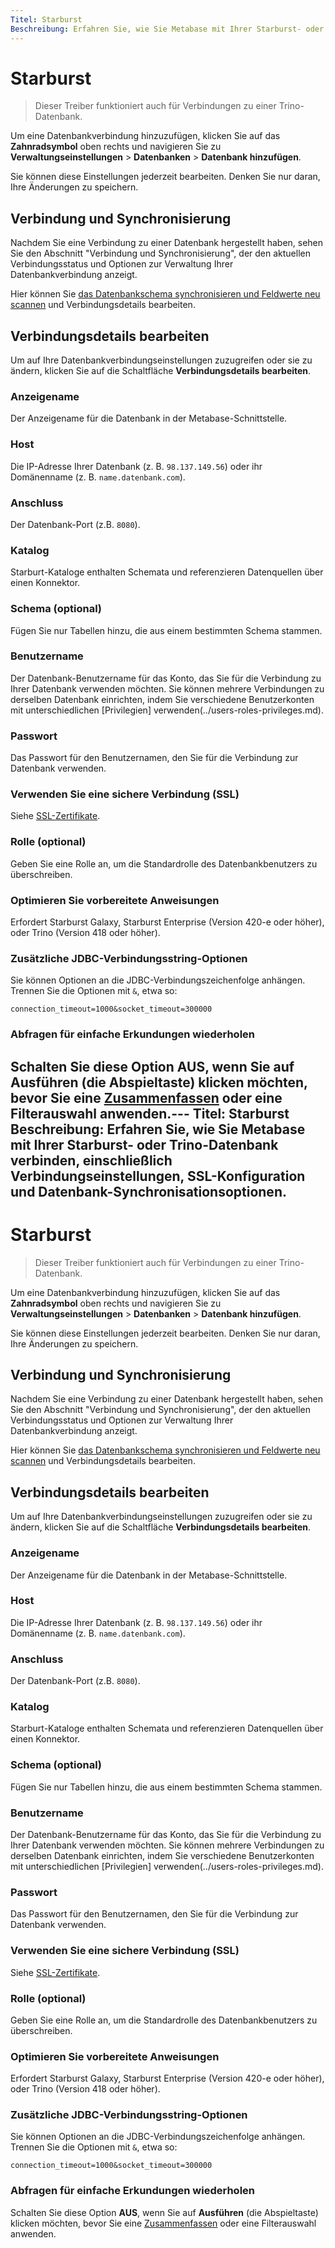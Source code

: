 ```yaml
---
Titel: Starburst
Beschreibung: Erfahren Sie, wie Sie Metabase mit Ihrer Starburst- oder Trino-Datenbank verbinden, einschließlich Verbindungseinstellungen, SSL-Konfiguration und Datenbank-Synchronisationsoptionen.
---
```



# Starburst


> Dieser Treiber funktioniert auch für Verbindungen zu einer Trino-Datenbank.


Um eine Datenbankverbindung hinzuzufügen, klicken Sie auf das **Zahnradsymbol** oben rechts und navigieren Sie zu **Verwaltungseinstellungen** > **Datenbanken** > **Datenbank hinzufügen**.


Sie können diese Einstellungen jederzeit bearbeiten. Denken Sie nur daran, Ihre Änderungen zu speichern.


## Verbindung und Synchronisierung


Nachdem Sie eine Verbindung zu einer Datenbank hergestellt haben, sehen Sie den Abschnitt "Verbindung und Synchronisierung", der den aktuellen Verbindungsstatus und Optionen zur Verwaltung Ihrer Datenbankverbindung anzeigt.


Hier können Sie [das Datenbankschema synchronisieren und Feldwerte neu scannen](../sync-scan.md) und Verbindungsdetails bearbeiten.


## Verbindungsdetails bearbeiten


Um auf Ihre Datenbankverbindungseinstellungen zuzugreifen oder sie zu ändern, klicken Sie auf die Schaltfläche **Verbindungsdetails bearbeiten**.


### Anzeigename


Der Anzeigename für die Datenbank in der Metabase-Schnittstelle.


### Host


Die IP-Adresse Ihrer Datenbank (z. B. `98.137.149.56`) oder ihr Domänenname (z. B. `name.datenbank.com`).


### Anschluss


Der Datenbank-Port (z.B. `8080`).


### Katalog


Starburt-Kataloge enthalten Schemata und referenzieren Datenquellen über einen Konnektor.


### Schema (optional)


Fügen Sie nur Tabellen hinzu, die aus einem bestimmten Schema stammen.


### Benutzername


Der Datenbank-Benutzername für das Konto, das Sie für die Verbindung zu Ihrer Datenbank verwenden möchten. Sie können mehrere Verbindungen zu derselben Datenbank einrichten, indem Sie verschiedene Benutzerkonten mit unterschiedlichen [Privilegien] verwenden(../users-roles-privileges.md).


### Passwort


Das Passwort für den Benutzernamen, den Sie für die Verbindung zur Datenbank verwenden.


### Verwenden Sie eine sichere Verbindung (SSL)


Siehe [SSL-Zertifikate](../ssl-certificates.md).


### Rolle (optional)


Geben Sie eine Rolle an, um die Standardrolle des Datenbankbenutzers zu überschreiben.


### Optimieren Sie vorbereitete Anweisungen


Erfordert Starburst Galaxy, Starburst Enterprise (Version 420-e oder höher), oder Trino (Version 418 oder höher).


### Zusätzliche JDBC-Verbindungsstring-Optionen


Sie können Optionen an die JDBC-Verbindungszeichenfolge anhängen. Trennen Sie die Optionen mit `&`, etwa so:


```
connection_timeout=1000&socket_timeout=300000
```


### Abfragen für einfache Erkundungen wiederholen


Schalten Sie diese Option **AUS**, wenn Sie auf **Ausführen** (die Abspieltaste) klicken möchten, bevor Sie eine [Zusammenfassen](../../questions/query-builder/summarizing-and-grouping.md) oder eine Filterauswahl anwenden.---
Titel: Starburst
Beschreibung: Erfahren Sie, wie Sie Metabase mit Ihrer Starburst- oder Trino-Datenbank verbinden, einschließlich Verbindungseinstellungen, SSL-Konfiguration und Datenbank-Synchronisationsoptionen.
---

# Starburst

> Dieser Treiber funktioniert auch für Verbindungen zu einer Trino-Datenbank.

Um eine Datenbankverbindung hinzuzufügen, klicken Sie auf das **Zahnradsymbol** oben rechts und navigieren Sie zu **Verwaltungseinstellungen** > **Datenbanken** > **Datenbank hinzufügen**.

Sie können diese Einstellungen jederzeit bearbeiten. Denken Sie nur daran, Ihre Änderungen zu speichern.

## Verbindung und Synchronisierung

Nachdem Sie eine Verbindung zu einer Datenbank hergestellt haben, sehen Sie den Abschnitt "Verbindung und Synchronisierung", der den aktuellen Verbindungsstatus und Optionen zur Verwaltung Ihrer Datenbankverbindung anzeigt.

Hier können Sie [das Datenbankschema synchronisieren und Feldwerte neu scannen](../sync-scan.md) und Verbindungsdetails bearbeiten.

## Verbindungsdetails bearbeiten

Um auf Ihre Datenbankverbindungseinstellungen zuzugreifen oder sie zu ändern, klicken Sie auf die Schaltfläche **Verbindungsdetails bearbeiten**.

### Anzeigename

Der Anzeigename für die Datenbank in der Metabase-Schnittstelle.

### Host

Die IP-Adresse Ihrer Datenbank (z. B. `98.137.149.56`) oder ihr Domänenname (z. B. `name.datenbank.com`).

### Anschluss

Der Datenbank-Port (z.B. `8080`).

### Katalog

Starburt-Kataloge enthalten Schemata und referenzieren Datenquellen über einen Konnektor.

### Schema (optional)

Fügen Sie nur Tabellen hinzu, die aus einem bestimmten Schema stammen.

### Benutzername

Der Datenbank-Benutzername für das Konto, das Sie für die Verbindung zu Ihrer Datenbank verwenden möchten. Sie können mehrere Verbindungen zu derselben Datenbank einrichten, indem Sie verschiedene Benutzerkonten mit unterschiedlichen [Privilegien] verwenden(../users-roles-privileges.md).

### Passwort

Das Passwort für den Benutzernamen, den Sie für die Verbindung zur Datenbank verwenden.

### Verwenden Sie eine sichere Verbindung (SSL)

Siehe [SSL-Zertifikate](../ssl-certificates.md).

### Rolle (optional)

Geben Sie eine Rolle an, um die Standardrolle des Datenbankbenutzers zu überschreiben.

### Optimieren Sie vorbereitete Anweisungen

Erfordert Starburst Galaxy, Starburst Enterprise (Version 420-e oder höher), oder Trino (Version 418 oder höher).

### Zusätzliche JDBC-Verbindungsstring-Optionen

Sie können Optionen an die JDBC-Verbindungszeichenfolge anhängen. Trennen Sie die Optionen mit `&`, etwa so:

```
connection_timeout=1000&socket_timeout=300000
```

### Abfragen für einfache Erkundungen wiederholen

Schalten Sie diese Option **AUS**, wenn Sie auf **Ausführen** (die Abspieltaste) klicken möchten, bevor Sie eine [Zusammenfassen](../../questions/query-builder/summarizing-and-grouping.md) oder eine Filterauswahl anwenden.

